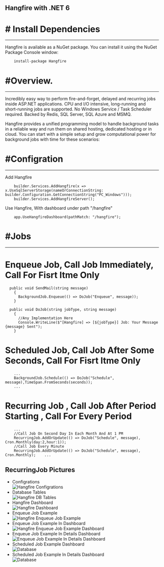 ## Hangfire with .NET 6


# # Install Dependencies
--------------------------------------------------------------------------------
Hangfire is available as a NuGet package. You can install it using the NuGet Package Console window:
```
	install-package Hangfire
```

# #Overview.
--------------------------------------------------------------------------------
Incredibly easy way to perform fire-and-forget, delayed and recurring jobs inside ASP.NET applications. CPU and I/O intensive, long-running and short-running jobs are supported. No Windows Service / Task Scheduler required. Backed by Redis, SQL Server, SQL Azure and MSMQ.

Hangfire provides a unified programming model to handle background tasks in a reliable way and run them on shared hosting, dedicated hosting or in cloud. You can start with a simple setup and grow computational power for background jobs with time for these scenarios:
 

# #Configration
--------------------------------------------------------------------------------
Add Hangfire
```
    builder.Services.AddHangfire(x => x.UseSqlServerStorage(nameOrConnectionString: builder.Configuration.GetConnectionString("PC_Windows")));
    builder.Services.AddHangfireServer();
```
Use Hangfire, With dashboard under path "/hangfire"
```
    app.UseHangfireDashboard(pathMatch: "/hangfire");
```

# #Jobs
--------------------------------------------------------------------------------

# Enqueue Job, Call Job Immediately, Call For Fisrt Itme Only
```
  public void SendMail(string message)
    {
      BackgroundJob.Enqueue(() => DoJob("Enqueue", message));
    }

  public void DoJob(string jobType, string message)
    {
      //Any Implementation Here
      Console.WriteLine($"[Hangfire] => [${jobType}] Job: Your Message {message} Sent");
    }
```

# Scheduled Job, Call Job After Some Seconds, Call For Fisrt Itme Only
```
    ...
    BackgroundJob.Schedule(() => DoJob("Schedule", message),TimeSpan.FromSeconds(seconds));
    ...
```

# Recurring Job , Call Job After Period Starting , Call For Every Period
```
    ...
    //Call Job On Second Day In Each Month And At 1 PM
    RecurringJob.AddOrUpdate(() => DoJob("Schedule", message), Cron.Monthly(day:2,hour:1));
    //Call Job Every Minute
    RecurringJob.AddOrUpdate(() => DoJob("Schedule", message), Cron.Monthly);    ...
```

RecurringJob
Pictures
--------------------------------------------------------------------------------
- Configrations
<br>![Hangfire Configrations](https://github.com/ahmednageebmahmoud/Learn-By-Examples/tree/main.NetCore-Angualr-Diagram-App//Documentation/Hangfire_Configrations.png?raw=true)
- Database Tables
<br>![Hangfire DB Tables](https://github.com/ahmednageebmahmoud/Learn-By-Examples/tree/main.NetCore-Angualr-Diagram-App//Documentation/Hangfire_DBTables.png?raw=true)
- Hangfire Dashboard
<br> ![Hangfire Dashboard](https://github.com/ahmednageebmahmoud/Learn-By-Examples/tree/main.NetCore-Angualr-Diagram-App//Documentation/Hangfire_Dashboard.png?raw=true)
- Enqueue Job Example
<br> ![Hangfire Enqueue Job Example](https://github.com/ahmednageebmahmoud/Learn-By-Examples/tree/main.NetCore-Angualr-Diagram-App//Documentation/Hangfire_EnqueueJobExample.png?raw=true)
- Enqueue Job Example In Dashboard
<br> ![Hangfire Enqueue Job Example Dashboard](https://github.com/ahmednageebmahmoud/Learn-By-Examples/tree/main.NetCore-Angualr-Diagram-App//Documentation/Hangfire_EnqueueJobExampleDashboard.png?raw=true)
- Enqueue Job Example In Details Dashboard 
<br> ![Enqueue Job Example In Details Dashboard](https://github.com/ahmednageebmahmoud/Learn-By-Examples/tree/main.NetCore-Angualr-Diagram-App//Documentation/Hangfire_EnqueueJobExampleDetails.png?raw=true)
- Scheduled Job Example Dashboard 
<br> ![Database](https://github.com/ahmednageebmahmoud/Learn-By-Examples/tree/main.NetCore-Angualr-Diagram-App//Documentation/Hangfire_ScheduledJobExampleDashboard.png?raw=true)
- Scheduled Job Example In Details Dashboard 
<br> ![Database](https://github.com/ahmednageebmahmoud/Learn-By-Examples/tree/main.NetCore-Angualr-Diagram-App//Documentation/Hangfire_ScheduledJobExampleDetails.png?raw=true)
